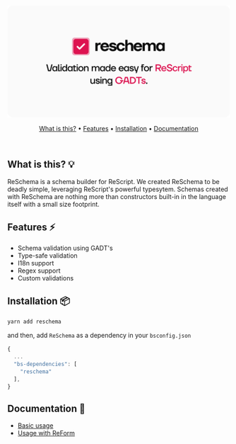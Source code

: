 <p align="center">
  <img src="./assets/cover.svg" /> 
  <br />
</p>
<p align="center">
  <a href="#what-is-this-">What is this?</a> • 
  <a href="#features-">Features</a> • 
  <a href="#installation-">Installation</a> • 
  <a href="#documentation-">Documentation</a>
</p>
<br/>

## What is this? 💡
ReSchema is a schema builder for ReScript. We created ReSchema to be deadly simple, leveraging ReScript's powerful typesytem.
Schemas created with ReSchema are nothing more than constructors built-in in the language itself with a small size footprint.

## Features ⚡
- Schema validation using GADT's
- Type-safe validation
- I18n support
- Regex support
- Custom validations

## Installation 📦

```sh
yarn add reschema
```
and then, add `ReSchema` as a dependency in your `bsconfig.json`
```js
{
  ...
  "bs-dependencies": [
    "reschema"
  ],
}
```

## Documentation 🔎
- [Basic usage](./docs/basic-usage.md)
- [Usage with ReForm](./docs/reform.md)
